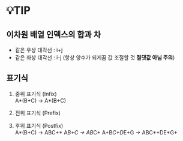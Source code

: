 # 💡TIP
## 이차원 배열 인덱스의 합과 차
- 같은 우상 대각선 : i+j
- 같은 좌상 대각선 : i-j (항상 양수가 되게끔 값 조절할 것 **절댓값 아님 주의**)
## 표기식
1. 중위 표기식 (Infix) <br>
A*(B+C) -> A*(B+C)

2. 전위 표기식 (Prefix)
3. 후위 표기식 (Postfix) <br>
A*(B+C) -> ABC+*
A*B+C -> AB*C+
A+B*C+D*E+G -> ABC*+DE*G+